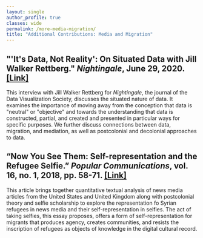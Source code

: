 ```yaml
---
layout: single
author_profile: true
classes: wide
permalink: /more-media-migration/
title: "Additional Contributions: Media and Migration"
---
```


## **"'It's Data, Not Reality': On Situated Data with Jill Walker Rettberg." _Nightingale_, June 29, 2020. [[Link]](https://medium.com/nightingale/its-data-not-reality-on-situated-data-with-jill-walker-rettberg-d27c71b0b451)**

This interview with Jill Walker Rettberg for _Nightingale_, the journal of the Data Visualization Society, discusses the situated nature of data. It examines the importance of moving away from the conception that data is "neutral" or "objective" and towards the understanding that data is constructed, partial, and created and presented in particular ways for specific purposes. We further discuss connections between data, migration, and mediation, as well as postcolonial and decolonial approaches to data.

## **“Now You See Them: Self-representation and the Refugee Selfie.” _Popular Communications_, vol. 16, no. 1, 2018, pp. 58-71. [[Link]](https://www.tandfonline.com/doi/abs/10.1080/15405702.2017.1413191)**

This article brings together quantitative textual analysis of news media articles from the United States and United Kingdom along with postcolonial theory and selfie scholarship to explore the representation fo Syrian refugees in news media and their self-representation in selfies. The act of taking selfies, this essay proposes, offers a form of self-representation for migrants that produces agency, creates communities, and resists the inscription of refugees as objects of knowledge in the digital cultural record.
